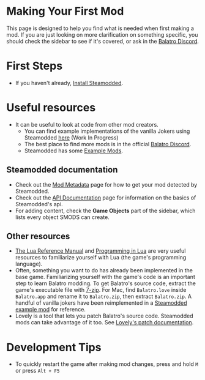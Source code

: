 # Making Your First Mod
This page is designed to help you find what is needed when first making a mod. If you are just looking on more clarification on something specific, you should check the sidebar to see if it's covered, or ask in the [Balatro Discord](https://discord.gg/balatro).

# First Steps
- If you haven't already, [Install Steamodded](https://github.com/Steamodded/smods/wiki).

# Useful resources
- It can be useful to look at code from other mod creators.
  - You can find example implementations of the vanilla Jokers using Steamodded [here](https://github.com/nh6574/VanillaRemade) (Work In Progress)
  - The best place to find more mods is in the official [Balatro Discord](https://discord.gg/balatro).
  - Steamodded has some [Example Mods](https://github.com/Steamodded/examples/tree/master/Mods).
## Steamodded documentation
- Check out the [Mod Metadata](https://github.com/Steamodded/smods/wiki/Mod-Metadata) page for how to get your mod detected by Steamodded.
- Check out the [API Documentation](https://github.com/Steamodded/smods/wiki/API-Documentation) page for information on the basics of Steamodded's api.
- For adding content, check the **Game Objects** part of the sidebar, which lists every object SMODS can create.
## Other resources
- [The Lua Reference Manual](https://www.lua.org/manual/5.1/) and [Programming in Lua](https://www.lua.org/pil/contents.html) are very useful resources to familiarize yourself with Lua (the game's programming language).
- Often, something you want to do has already been implemented in the base game. Familiarizing yourself with the game's code is an important step to learn Balatro modding. To get Balatro's source code, extract the game's executable file with [7-zip](https://www.7-zip.org/). For Mac, find `Balatro.love` inside `Balatro.app` and rename it to `Balatro.zip`, then extract `Balatro.zip`. A handful of vanilla jokers have been reimplemented in a [Steamodded example mod](https://github.com/Steamodded/examples/tree/master/Mods/ExampleJokersMod) for reference.
- Lovely is a tool that lets you patch Balatro's source code. Steamodded mods can take advantage of it too. See [Lovely's patch documentation](https://github.com/ethangreen-dev/lovely-injector?tab=readme-ov-file#patches).

# Development Tips
- To quickly restart the game after making mod changes, press and hold `M` or press `Alt + F5`
